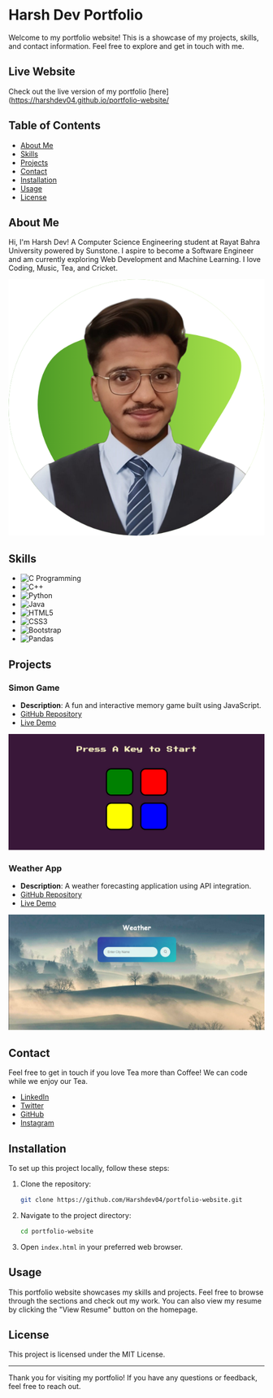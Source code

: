 # Harsh Dev Portfolio

Welcome to my portfolio website! This is a showcase of my projects, skills, and contact information. Feel free to explore and get in touch with me.
## Live Website
Check out the live version of my portfolio [here](https://harshdev04.github.io/portfolio-website/

## Table of Contents
- [About Me](#about-me)
- [Skills](#skills)
- [Projects](#projects)
- [Contact](#contact)
- [Installation](#installation)
- [Usage](#usage)
- [License](#license)

## About Me
Hi, I'm Harsh Dev! A Computer Science Engineering student at Rayat Bahra University powered by Sunstone. I aspire to become a Software Engineer and am currently exploring Web Development and Machine Learning. I love Coding, Music, Tea, and Cricket.

![Profile Image](pfp.png)

## Skills
- ![C Programming](https://img.icons8.com/fluency/240/c-programming.png)
- ![C++](https://img.icons8.com/color/240/c-plus-plus-logo.png)
- ![Python](https://img.icons8.com/color/240/python--v1.png)
- ![Java](https://img.icons8.com/color/240/java-coffee-cup-logo--v1.png)
- ![HTML5](https://img.icons8.com/color/240/html-5--v1.png)
- ![CSS3](https://img.icons8.com/color/240/css3.png)
- ![Bootstrap](https://getbootstrap.com/docs/5.0/assets/brand/bootstrap-logo-shadow.png)
- ![Pandas](https://img.icons8.com/color/240/pandas.png)

## Projects

### Simon Game
- **Description**: A fun and interactive memory game built using JavaScript.
- [GitHub Repository](https://github.com/Harshdev04/Simon-game)
- [Live Demo](https://harshdev04.github.io/Simon-game/)

![Simon Game](simon.png)

### Weather App
- **Description**: A weather forecasting application using API integration.
- [GitHub Repository](https://github.com/Harshdev04/weather-app)
- [Live Demo](https://harshdev04.github.io/weather-app/)

![Weather App](weather.png)

## Contact
Feel free to get in touch if you love Tea more than Coffee! We can code while we enjoy our Tea.

- [LinkedIn](https://www.linkedin.com/in/harsh-dev-arora-51495b24a/)
- [Twitter](https://x.com/HarshAr76913034?t=CS8ZOGwUJ41tTb-hMhYILw&s=08)
- [GitHub](https://github.com/Harshdev04)
- [Instagram](https://www.instagram.com/hahaa.harsh/)

## Installation
To set up this project locally, follow these steps:

1. Clone the repository:
    ```bash
    git clone https://github.com/Harshdev04/portfolio-website.git
    ```
2. Navigate to the project directory:
    ```bash
    cd portfolio-website
    ```
3. Open `index.html` in your preferred web browser.

## Usage
This portfolio website showcases my skills and projects. Feel free to browse through the sections and check out my work. You can also view my resume by clicking the "View Resume" button on the homepage.

## License
This project is licensed under the MIT License.

---

Thank you for visiting my portfolio! If you have any questions or feedback, feel free to reach out.
